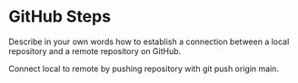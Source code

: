 # GitHub Steps

Describe in your own words how to establish a connection between a local repository and a remote repository on GitHub.

Connect local to remote by pushing repository with git push origin main.